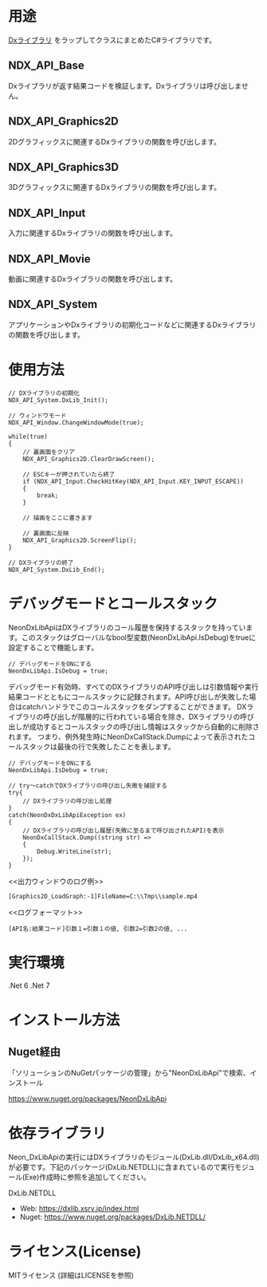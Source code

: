 # 用途

 [Dxライブラリ](https://dxlib.xsrv.jp/index.html) をラップしてクラスにまとめたC#ライブラリです。


## NDX_API_Base

 Dxライブラリが返す結果コードを検証します。Dxライブラリは呼び出しません。

## NDX_API_Graphics2D

 2Dグラフィックスに関連するDxライブラリの関数を呼び出します。

## NDX_API_Graphics3D

 3Dグラフィックスに関連するDxライブラリの関数を呼び出します。

## NDX_API_Input

 入力に関連するDxライブラリの関数を呼び出します。
 
## NDX_API_Movie

 動画に関連するDxライブラリの関数を呼び出します。
 
## NDX_API_System

 アプリケーションやDxライブラリの初期化コードなどに関連するDxライブラリの関数を呼び出します。

# 使用方法

```
// DXライブラリの初期化
NDX_API_System.DxLib_Init();

// ウィンドウモード
NDX_API_Window.ChangeWindowMode(true);

while(true)
{
    // 裏画面をクリア
    NDX_API_Graphics2D.ClearDrawScreen();

    // ESCキーが押されていたら終了
    if (NDX_API_Input.CheckHitKey(NDX_API_Input.KEY_INPUT_ESCAPE))
    {
        break;
    }

    // 描画をここに書きます

    // 裏画面に反映
    NDX_API_Graphics2D.ScreenFlip();
}

// DXライブラリの終了
NDX_API_System.DxLib_End();
```

# デバッグモードとコールスタック

NeonDxLibApiはDXライブラリのコール履歴を保持するスタックを持っています。このスタックはグローバルなbool型変数(NeonDxLibApi.IsDebug)をtrueに設定することで機能します。

```
// デバッグモードをONにする
NeonDxLibApi.IsDebug = true;
```

デバッグモード有効時、すべてのDXライブラリのAPI呼び出しは引数情報や実行結果コードとともにコールスタックに記録されます。API呼び出しが失敗した場合はcatchハンドラでこのコールスタックをダンプすることができます。
DXライブラリの呼び出しが階層的に行われている場合を除き、DXライブラリの呼び出しが成功するとコールスタックの呼び出し情報はスタックから自動的に削除されます。
つまり、例外発生時にNeonDxCallStack.Dumpによって表示されたコールスタックは最後の行で失敗したことを表します。

```
// デバッグモードをONにする
NeonDxLibApi.IsDebug = true;

// try～catchでDXライブラリの呼び出し失敗を捕捉する
try{
    // DXライブラリの呼び出し処理
}
catch(NeonDxDxLibApiException ex)
{
    // DXライブラリの呼び出し履歴(失敗に至るまで呼び出されたAPI)を表示
    NeonDxCallStack.Dump((string str) =>
    {
        Debug.WriteLine(str);
    });
}
```

<<出力ウィンドウのログ例>>
```
[Graphics2D_LoadGraph:-1]FileName=C:\\Tmp\\sample.mp4
```

<<ログフォーマット>>
```
[API名:結果コード]引数１=引数１の値, 引数2=引数2の値, ...
```


# 実行環境

.Net 6
.Net 7

# インストール方法

## Nuget経由

「ソリューションのNuGetパッケージの管理」から"NeonDxLibApi"で検索、インストール

https://www.nuget.org/packages/NeonDxLibApi

# 依存ライブラリ

Neon_DxLibApiの実行にはDXライブラリのモジュール(DxLib.dll/DxLib_x64.dll)が必要です。下記のパッケージ(DxLib.NETDLL)に含まれているので実行モジュール(Exe)作成時に参照を追加してください。


DxLib.NETDLL
 - Web: https://dxlib.xsrv.jp/index.html
 - Nuget: https://www.nuget.org/packages/DxLib.NETDLL/

# ライセンス(License)

MITライセンス
(詳細はLICENSEを参照)

